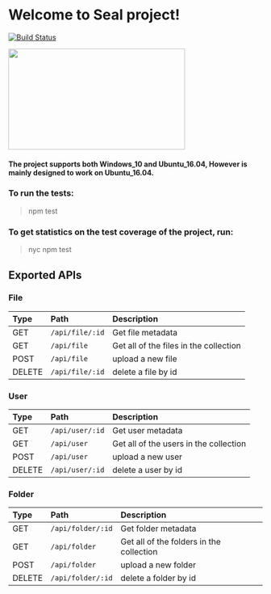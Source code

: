# Welcome to Seal project! 
[![Build Status](http://jenkins-ci.centralus.cloudapp.azure.com/buildStatus/icon?job=meateam/seal/devops)](http://jenkins-ci.centralus.cloudapp.azure.com/job/meateam/job/seal/job/devops/)

<img src="http://getdrawings.com/image/cute-seal-drawing-52.png" width="350" height="200" />

#### The project supports both Windows_10 and Ubuntu_16.04, However is mainly designed to work on Ubuntu_16.04.
### To run the tests:
> npm test
### To get statistics on the test coverage of the project, run:
> nyc npm test

## Exported APIs

### File
|  Type    |       Path              |                                   Description                                   |
| :------- | :---------------------- | :------------------------------------------------------------------------------ |
| GET      | `/api/file/:id`         | Get file metadata                                                               |
| GET      | `/api/file`             | Get all of the files in the collection                                          |
| POST     | `/api/file`             | upload a new file                                                               |
| DELETE   | `/api/file/:id`         | delete a file by id                                                             |

### User
|  Type    |       Path              |                                   Description                                   |
| :------- | :---------------------- | :------------------------------------------------------------------------------ |
| GET      | `/api/user/:id`         | Get user metadata                                                               |
| GET      | `/api/user`             | Get all of the users in the collection                                          |
| POST     | `/api/user`             | upload a new user                                                               |
| DELETE   | `/api/user/:id`         | delete a user by id                                                             |

### Folder
|  Type    |       Path              |                                   Description                                   |
| :------- | :---------------------- | :------------------------------------------------------------------------------ |
| GET      | `/api/folder/:id`       | Get folder metadata                                                             |
| GET      | `/api/folder`           | Get all of the folders in the collection                                        |
| POST     | `/api/folder`           | upload a new folder                                                             |
| DELETE   | `/api/folder/:id`       | delete a folder by id                                                           |



